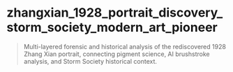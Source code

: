 # zhangxian_1928_portrait_discovery_storm_society_modern_art_pioneer
> Multi-layered forensic and historical analysis of the rediscovered 1928 Zhang Xian portrait, connecting pigment science, AI brushstroke analysis, and Storm Society historical context.

